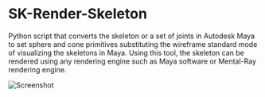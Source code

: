 # SK-Render-Skeleton

Python script that converts the skeleton or a set of joints in Autodesk Maya to set sphere and cone primitives substituting the wireframe standard mode of visualizing the skeletons in Maya. Using this tool, the skeleton can be rendered using any rendering engine such as Maya software or Mental-Ray rendering engine. 

![Screenshot](https://github.com/NadineAB/SK-Render-Skeleton/blob/master/PrimitivesSkeleton/PrimitivesSkeleton%20Screen%20Shot.png)
